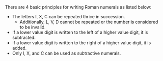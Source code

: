 ﻿There are 4 basic principles for writing Roman numerals as listed below:

* The letters I, X, C can be repeated thrice in succession.
	* Additionally, L, V, D cannot be repeated or the number is considered to be invalid.
* If a lower value digit is written to the left of a higher value digit, it is subtracted.
* If a lower value digit is written to the right of a higher value digit, it is added.
* Only I, X, and C can be used as subtractive numerals.